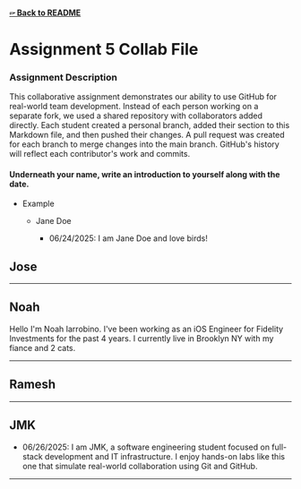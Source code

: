 #### [🖙 Back to README](../README.md)

# Assignment 5 Collab File

### Assignment Description

This collaborative assignment demonstrates our ability to use GitHub for real-world team development. Instead of each person working on a separate fork, we used a shared repository with collaborators added directly. Each student created a personal branch, added their section to this Markdown file, and then pushed their changes. A pull request was created for each branch to merge changes into the main branch. GitHub's history will reflect each contributor's work and commits.

#### Underneath your name, write an introduction to yourself along with the date.

* Example

  * Jane Doe

    * 06/24/2025: I am Jane Doe and love birds!

## Jose

---

## Noah

Hello I'm Noah Iarrobino. I've been working as an iOS Engineer for Fidelity Investments for the past 4 years. I currently live in Brooklyn NY with my fiance and 2 cats.

---

## Ramesh

---

## JMK

* 06/26/2025: I am JMK, a software engineering student focused on full-stack development and IT infrastructure. I enjoy hands-on labs like this one that simulate real-world collaboration using Git and GitHub.

---
